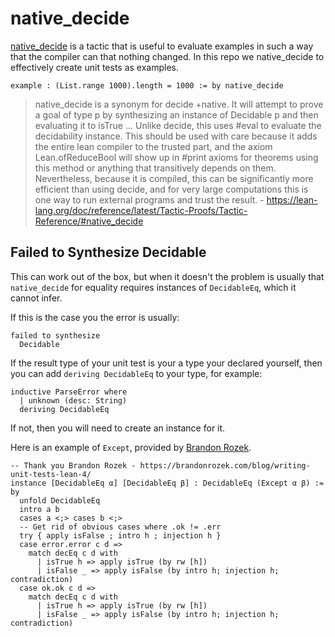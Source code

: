 # native_decide

[native_decide](https://lean-lang.org/doc/reference/latest/Tactic-Proofs/Tactic-Reference/#native_decide) is a tactic that is useful to evaluate examples in such a way that the compiler can that nothing changed.
In this repo we native_decide to effectively create unit tests as examples.

```lean
example : (List.range 1000).length = 1000 := by native_decide
```

> native_decide is a synonym for decide +native. It will attempt to prove a goal of type p by synthesizing an instance of Decidable p and then evaluating it to isTrue ... Unlike decide, this uses #eval to evaluate the decidability instance. This should be used with care because it adds the entire lean compiler to the trusted part, and the axiom Lean.ofReduceBool will show up in #print axioms for theorems using this method or anything that transitively depends on them. Nevertheless, because it is compiled, this can be significantly more efficient than using decide, and for very large computations this is one way to run external programs and trust the result. - https://lean-lang.org/doc/reference/latest/Tactic-Proofs/Tactic-Reference/#native_decide

## Failed to Synthesize Decidable

This can work out of the box, but when it doesn't the problem is usually that `native_decide` for equality requires instances of `DecidableEq`, which it cannot infer.

If this is the case you the error is usually:
```
failed to synthesize
  Decidable
```

If the result type of your unit test is your a type your declared yourself, then you can add `deriving DecidableEq` to your type, for example:
```lean
inductive ParseError where
  | unknown (desc: String)
  deriving DecidableEq
```

If not, then you will need to create an instance for it.

Here is an example of `Except`, provided by [Brandon Rozek](https://fosstodon.org/@brozek).

```lean
-- Thank you Brandon Rozek - https://brandonrozek.com/blog/writing-unit-tests-lean-4/
instance [DecidableEq α] [DecidableEq β] : DecidableEq (Except α β) := by
  unfold DecidableEq
  intro a b
  cases a <;> cases b <;>
  -- Get rid of obvious cases where .ok != .err
  try { apply isFalse ; intro h ; injection h }
  case error.error c d =>
    match decEq c d with
      | isTrue h => apply isTrue (by rw [h])
      | isFalse _ => apply isFalse (by intro h; injection h; contradiction)
  case ok.ok c d =>
    match decEq c d with
      | isTrue h => apply isTrue (by rw [h])
      | isFalse _ => apply isFalse (by intro h; injection h; contradiction)
```
